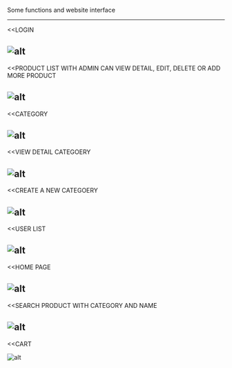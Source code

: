 Some functions and website interface

--------------------------------------------------------------------------
<<LOGIN

![alt](https://i.imgur.com/rtpv3iw.jpeg)
--------------------------------------------------------------------------
<<PRODUCT LIST WITH ADMIN CAN VIEW DETAIL, EDIT, DELETE OR ADD MORE PRODUCT

![alt](https://i.imgur.com/u588J7e.jpeg)
--------------------------------------------------------------------------
<<CATEGORY

![alt](https://i.imgur.com/wKK4kWk.jpeg)
--------------------------------------------------------------------------
<<VIEW DETAIL CATEGOERY

![alt](https://i.imgur.com/h7kOk0y.jpeg)
--------------------------------------------------------------------------
<<CREATE A NEW CATEGOERY

![alt](https://i.imgur.com/4sUMB7D.jpeg)
--------------------------------------------------------------------------
<<USER LIST

![alt](https://i.imgur.com/I4wC0nY.jpeg)
--------------------------------------------------------------------------
<<HOME PAGE

![alt](https://i.imgur.com/hm8Ppux.jpeg)
--------------------------------------------------------------------------
<<SEARCH PRODUCT WITH CATEGORY AND NAME

![alt](https://i.imgur.com/eWCQdrg.jpeg)
--------------------------------------------------------------------------
<<CART

![alt](https://i.imgur.com/7CJL9UJ.jpeg)




